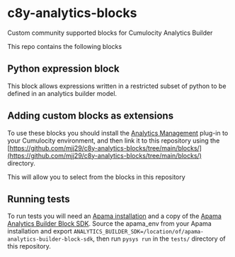 # c8y-analytics-blocks
Custom community supported blocks for Cumulocity Analytics Builder

This repo contains the following blocks

## Python expression block

This block allows expressions written in a restricted subset of python to be defined in an analytics builder model.

## Adding custom blocks as extensions

To use these blocks you should install the [Analytics Management](https://github.com/Cumulocity-IoT/cumulocity-analytics-management) plug-in to your Cumulocity environment, and then link it to this repository using the [https://github.com/mjj29/c8y-analytics-blocks/tree/main/blocks/](https://github.com/mjj29/c8y-analytics-blocks/tree/main/blocks/) directory.

This will allow you to select from the blocks in this repository

## Running tests

To run tests you will need an [Apama installation](https://download.cumulocity.com/Apama/) and a copy of the [Apama Analytics Builder Block SDK](https://github.com/Cumulocity-IoT/apama-analytics-builder-block-sdk). Source the apama_env from your Apama installation and export `ANALYTICS_BUILDER_SDK=/location/of/apama-analytics-builder-block-sdk`, then run `pysys run` in the `tests/` directory of this repository.

